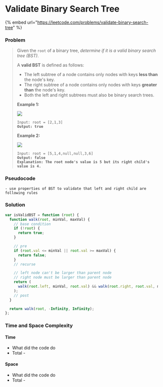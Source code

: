 # Validate Binary Search Tree

{% embed url="https://leetcode.com/problems/validate-binary-search-tree" %}

### Problem

> Given the `root` of a binary tree, _determine if it is a valid binary search tree (BST)_.
>
> A **valid BST** is defined as follows:
>
> * The left subtree of a node contains only nodes with keys **less than** the node's key.
> * The right subtree of a node contains only nodes with keys **greater than** the node's key.
> * Both the left and right subtrees must also be binary search trees.
>
> &#x20;
>
> **Example 1:**
>
> ![](https://assets.leetcode.com/uploads/2020/12/01/tree1.jpg)
>
> <pre><code>Input: root = [2,1,3]
> <strong>Output: true</strong></code></pre>
>
> **Example 2:**
>
> ![](https://assets.leetcode.com/uploads/2020/12/01/tree2.jpg)
>
> <pre><code>Input: root = [5,1,4,null,null,3,6]
> <strong>Output: false
> </strong><strong>Explanation: The root node's value is 5 but its right child's value is 4.</strong></code></pre>

### Pseudocode

```
- use properties of BST to validate that left and right child are following rules
```

### Solution

```javascript
var isValidBST = function (root) {
  function walk(root, minVal, maxVal) {
    // base condition
    if (!root) {
      return true;
    }

    // pre
    if (root.val <= minVal || root.val >= maxVal) {
      return false;
    }
    // recurse

    // left node can't be larger than parent node
    // right node must be larger than parent node
    return (
      walk(root.left, minVal, root.val) && walk(root.right, root.val, maxVal)
    );
    // post
  }

  return walk(root, -Infinity, Infinity);
};

```

### Time and Space Complexity

#### Time

* What did the code do
* Total -

#### Space

* What did the code do
* Total -

